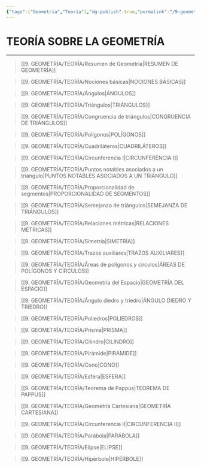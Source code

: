 ```yaml
---
{"tags":["Geometría","Teoría"],"dg-publish":true,"permalink":"/9-geometria/teoria/teoria-sobre-la-geometria/","dgPassFrontmatter":true}
---
```


# TEORÍA SOBRE LA GEOMETRÍA
---

>[[9. GEOMETRÍA/TEORÍA/Resumen de Geometría\|RESUMEN DE GEOMETRÍA]]

>[[9. GEOMETRÍA/TEORÍA/Nociones básicas\|NOCIONES BÁSICAS]]

 >[[9. GEOMETRÍA/TEORÍA/Ángulos\|ÁNGULOS]]

>[[9. GEOMETRÍA/TEORÍA/Triángulos\|TRIÁNGULOS]]

>[[9. GEOMETRÍA/TEORÍA/Congruencia de triángulos\|CONGRUENCIA DE TRIÁNGULOS]]

>[[9. GEOMETRÍA/TEORÍA/Polígonos\|POLÍGONOS]]

>[[9. GEOMETRÍA/TEORÍA/Cuadriláteros\|CUADRILÁTEROS]]

>[[9. GEOMETRÍA/TEORÍA/Circunferencia I\|CIRCUNFERENCIA I]]

>[[9. GEOMETRÍA/TEORÍA/Puntos notables asociados a un triángulo\|PUNTOS NOTABLES ASOCIADOS A UN TRIÁNGULO]]

 >[[9. GEOMETRÍA/TEORÍA/Proporcionalidad de segmentos\|PROPORCIONALIDAD DE SEGMENTOS]]

>[[9. GEOMETRÍA/TEORÍA/Semejanza de triángulos\|SEMEJANZA DE TRIÁNGULOS]]

 >[[9. GEOMETRÍA/TEORÍA/Relaciones métricas\|RELACIONES MÉTRICAS]]

>[[9. GEOMETRÍA/TEORÍA/Simetría\|SIMETRÍA]]

>[[9. GEOMETRÍA/TEORÍA/Trazos auxiliares\|TRAZOS AUXILIARES]]

>[[9. GEOMETRÍA/TEORÍA/Áreas de polígonos y círculos\|ÁREAS DE POLÍGONOS Y CÍRCULOS]]

>[[9. GEOMETRÍA/TEORÍA/Geometría del Espacio\|GEOMETRÍA DEL ESPACIO]]

>[[9. GEOMETRÍA/TEORÍA/Ángulo diedro y triedro\|ÁNGULO DIEDRO Y TRIEDRO]]

>[[9. GEOMETRÍA/TEORÍA/Poliedros\|POLIEDROS]]

>[[9. GEOMETRÍA/TEORÍA/Prisma\|PRISMA]]

 >[[9. GEOMETRÍA/TEORÍA/Cilindro\|CILINDRO]]

>[[9. GEOMETRÍA/TEORÍA/Pirámide\|PIRÁMIDE]]

 >[[9. GEOMETRÍA/TEORÍA/Cono\|CONO]]

>[[9. GEOMETRÍA/TEORÍA/Esfera\|ESFERA]]

>[[9. GEOMETRÍA/TEORÍA/Teorema de Pappus\|TEOREMA DE PAPPUS]]

>[[9. GEOMETRÍA/TEORÍA/Geometría Cartesiana\|GEOMETRÍA CARTESIANA]]

 >[[9. GEOMETRÍA/TEORÍA/Circunferencia II\|CIRCUNFERENCIA II]]

>[[9. GEOMETRÍA/TEORÍA/Parábola\|PARÁBOLA]]

 >[[9. GEOMETRÍA/TEORÍA/Elipse\|ELIPSE]]

 >[[9. GEOMETRÍA/TEORÍA/Hipérbole\|HIPÉRBOLE]]